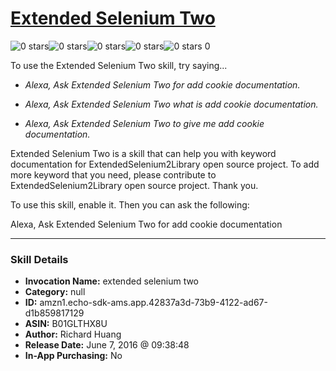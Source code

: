 # [Extended Selenium Two](http://alexa.amazon.com/#skills/amzn1.echo-sdk-ams.app.42837a3d-73b9-4122-ad67-d1b859817129)
![0 stars](../../images/ic_star_border_black_18dp_1x.png)![0 stars](../../images/ic_star_border_black_18dp_1x.png)![0 stars](../../images/ic_star_border_black_18dp_1x.png)![0 stars](../../images/ic_star_border_black_18dp_1x.png)![0 stars](../../images/ic_star_border_black_18dp_1x.png) 0

To use the Extended Selenium Two skill, try saying...

* *Alexa, Ask Extended Selenium Two for add cookie documentation.*

* *Alexa, Ask Extended Selenium Two what is add cookie documentation.*

* *Alexa, Ask Extended Selenium Two to give me add cookie documentation.*

Extended Selenium Two is a skill that can help you with keyword documentation for ExtendedSelenium2Library open source project. To add more keyword that you need, please contribute to ExtendedSelenium2Library open source project. Thank you.

To use this skill, enable it. Then you can ask the following:

Alexa, Ask Extended Selenium Two for add cookie documentation

***

### Skill Details

* **Invocation Name:** extended selenium two
* **Category:** null
* **ID:** amzn1.echo-sdk-ams.app.42837a3d-73b9-4122-ad67-d1b859817129
* **ASIN:** B01GLTHX8U
* **Author:** Richard Huang
* **Release Date:** June 7, 2016 @ 09:38:48
* **In-App Purchasing:** No
